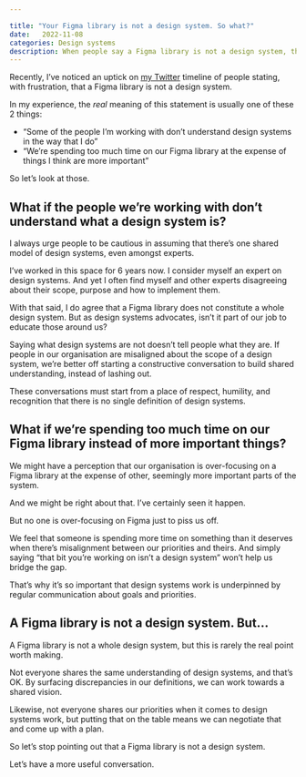 ```yaml
---

title: "Your Figma library is not a design system. So what?"
date:   2022-11-08 
categories: Design systems
description: When people say a Figma library is not a design system, they usually mean something else. Here's how I think we can have a more useful conversation.
---
```


Recently, I’ve noticed an uptick on [my Twitter](https://twitter.com/Amy_Hupe) timeline of people stating, with frustration, that a Figma library is not a design system.

In my experience, the _real_ meaning of this statement is usually one of these 2 things:

- “Some of the people I’m working with don’t understand design systems in the way that I do”
- “We’re spending too much time on our Figma library at the expense of things I think are more important”

So let’s look at those.

## What if the people we’re working with don’t understand what a design system is?

I always urge people to be cautious in assuming that there’s one shared model of design systems, even amongst experts.

I’ve worked in this space for 6 years now. I consider myself an expert on design systems. And yet I often find myself and other experts disagreeing about their scope, purpose and how to implement them.

With that said, I do agree that a Figma library does not constitute a whole design system. But as design systems advocates, isn’t it part of our job to educate those around us?

Saying what design systems are not doesn’t tell people what they are. If people in our organisation are misaligned about the scope of a design system, we’re better off starting a constructive conversation to build shared understanding, instead of lashing out.

These conversations must start from a place of respect, humility, and recognition that there is no single definition of design systems.

## What if we’re spending too much time on our Figma library instead of more important things?

We might have a perception that our organisation is over-focusing on a Figma library at the expense of other, seemingly more important parts of the system.

And we might be right about that. I’ve certainly seen it happen. 

But no one is over-focusing on Figma just to piss us off. 

We feel that someone is spending more time on something than it deserves when there’s misalignment between our priorities and theirs. And simply saying “that bit you’re working on isn’t a design system” won’t help us bridge the gap.

That’s why it’s so important that design systems work is underpinned by regular communication about goals and priorities. 

## A Figma library is not a design system. But… 

A Figma library is not a whole design system, but this is rarely the real point worth making.

Not everyone shares the same understanding of design systems, and that’s OK. By surfacing discrepancies in our definitions, we can work towards a shared vision.

Likewise, not everyone shares our priorities when it comes to design systems work, but putting that on the table means we can negotiate that and come up with a plan.

So let’s stop pointing out that a Figma library is not a design system. 

Let’s have a more useful conversation.
